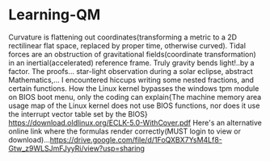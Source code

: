 # Learning-QM
Curvature is flattening out coordinates(transforming a metric to a  2D rectilinear flat space, replaced by proper time, otherwise curved).  Tidal forces are an obstruction of gravitational fields(coordinate transformation) in an inertial(accelerated) reference frame. Truly gravity bends light!..by a factor. The proofs... star-light observation during a solar eclipse, abstract Mathematics,...
I encountered hiccups writing some nested fractions, and certain functions.
How the Linux kernel bypasses the windows tpm module on BIOS boot menu, only the coding can explain{The machine memory area usage map of the Linux kernel does not use BIOS functions, nor does it use the
interrupt vector table set by the BIOS} https://download.oldlinux.org/ECLK-5.0-WithCover.pdf
Here's an alternative online link where the formulas render correctly(MUST login to view or download)...https://drive.google.com/file/d/1FoQXBX7YsM4Lf8-Gtw_z9WLSJmFJyyRi/view?usp=sharing
